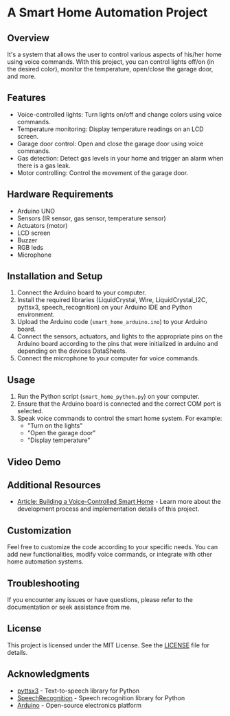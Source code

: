 # A Smart Home Automation Project

## Overview
It's a system that allows the user to control various aspects of his/her home using voice commands. With this project, you can control lights off/on (in the desired color), monitor the temperature, open/close the garage door, and more.

## Features
- Voice-controlled lights: Turn lights on/off and change colors using voice commands.
- Temperature monitoring: Display temperature readings on an LCD screen.
- Garage door control: Open and close the garage door using voice commands.
- Gas detection: Detect gas levels in your home and trigger an alarm when there is a gas leak.
- Motor controlling: Control the movement of the garage door.

## Hardware Requirements
- Arduino UNO 
- Sensors (IR sensor, gas sensor, temperature sensor)
- Actuators (motor)
- LCD screen
- Buzzer
- RGB leds 
- Microphone

## Installation and Setup
1. Connect the Arduino board to your computer.
2. Install the required libraries (LiquidCrystal, Wire, LiquidCrystal_I2C, pyttsx3, speech_recognition) on your Arduino IDE and Python environment.
3. Upload the Arduino code (`smart_home_arduino.ino`) to your Arduino board.
4. Connect the sensors, actuators, and lights to the appropriate pins on the Arduino board according to the pins that were initialized in arduino and depending on the devices DataSheets.
5. Connect the microphone to your computer for voice commands.

## Usage
1. Run the Python script (`smart_home_python.py`) on your computer.
2. Ensure that the Arduino board is connected and the correct COM port is selected.
3. Speak voice commands to control the smart home system. For example:
   - "Turn on the lights"
   - "Open the garage door"
   - "Display temperature"


## Video Demo
<!-- [![Watch the video](https://img.youtube.com/vi/YOUR_VIDEO_ID_HERE/0.jpg)](https://www.youtube.com/watch?v=YOUR_VIDEO_ID_HERE)
 -->
## Additional Resources
- [Article: Building a Voice-Controlled Smart Home](https://drive.google.com/file/d/18lYXL48CJIC80BdmO6eojvxKjHDZoQDv/view?usp=sharing) - Learn more about the development process and implementation details of this project.


## Customization
Feel free to customize the code according to your specific needs. You can add new functionalities, modify voice commands, or integrate with other home automation systems.

## Troubleshooting
If you encounter any issues or have questions, please refer to the documentation or seek assistance from me.

## License
This project is licensed under the MIT License. See the [LICENSE](LICENSE) file for details.

## Acknowledgments
- [pyttsx3](https://pypi.org/project/pyttsx3/) - Text-to-speech library for Python
- [SpeechRecognition](https://pypi.org/project/SpeechRecognition/) - Speech recognition library for Python
- [Arduino](https://www.arduino.cc/) - Open-source electronics platform

